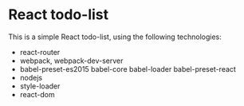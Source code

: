 # React todo-list
This is a simple React todo-list, using the following technologies:

* react-router
* webpack, webpack-dev-server
* babel-preset-es2015 babel-core babel-loader babel-preset-react
* nodejs
* style-loader
* react-dom
